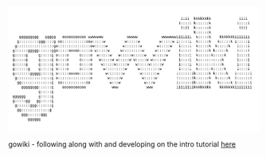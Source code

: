 ![GOWIKI!](img/ascii-gowiki.png)

gowiki - following along with and developing on the intro tutorial [here](https://golang.org/doc/articles/wiki/)